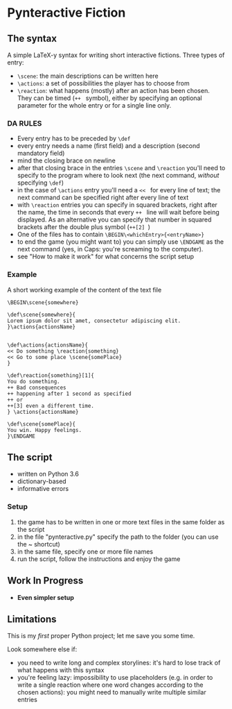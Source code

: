 # Pynteractive Fiction

## The syntax

A simple LaTeX-y syntax for writing short interactive fictions.
Three types of entry: 
* `\scene`: the main descriptions can be written here 
* `\actions`: a set of possibilities the player has to choose from 
* `\reaction`: what happens (mostly) after an action has been chosen. They can be timed (`++ ` symbol), either by specifying an optional parameter for the whole entry or for a single line only.

### DA RULES
- Every entry has to be preceded by `\def`
- every entry needs a name (first field) and a description (second mandatory field)
- mind the closing brace on newline
- after that closing brace in the entries `\scene` and `\reaction` you'll need to specify to the program where to look next (the next command, *without* specifying `\def`)
- in the case of `\actions` entry you'll need a `<< ` for every line of text; the next command can be specified right after every line of text
- with `\reaction` entries you can specify in squared brackets, right after the name, the time in seconds that every `++ ` line will wait before being displayed. As an alternative you can specify that number in squared brackets after the double plus symbol (`++[2] `) 
- One of the files has to contain `\BEGIN\<whichEntry>{<entryName>}`
- to end the game (you might want to) you can simply use `\ENDGAME` as the next command (yes, in Caps: you're screaming to the computer).
- see "How to make it work" for what concerns the script setup

### Example
A short working example of the content of the text file
```
\BEGIN\scene{somewhere}

\def\scene{somewhere}{
Lorem ipsum dolor sit amet, consectetur adipiscing elit.
}\actions{actionsName}


\def\actions{actionsName}{
<< Do something \reaction{something}
<< Go to some place \scene{somePlace}
}

\def\reaction{something}[1]{
You do something.
++ Bad consequences
++ happening after 1 second as specified
++ or
++[3] even a different time.
} \actions{actionsName}

\def\scene{somePlace}{
You win. Happy feelings.
}\ENDGAME
```

## The script
* written on Python 3.6
* dictionary-based
* informative errors

### Setup
1. the game has to be written in one or more text files in the same folder as the script
2. in the file "pynteractive.py" specify the path to the folder (you can use the ~ shortcut)
3. in the same file, specify one or more file names
4. run the script, follow the instructions and enjoy the game

## Work In Progress
* **Even simpler setup**

## Limitations
This is my *first* proper Python project; let me save you some time. 

Look somewhere else if:
* you need to write long and complex storylines: it's hard to lose track of what happens with this syntax
* you're feeling lazy: impossibility to use placeholders (e.g. in order to write a single reaction where one word changes according to the chosen actions): you might need to manually write multiple similar entries


